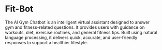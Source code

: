 # Fit-Bot
The AI Gym Chatbot is an intelligent virtual assistant designed to answer gym and fitness-related questions. It provides users with guidance on workouts, diet, exercise routines, and general fitness tips. Built using natural language processing, it delivers quick, accurate, and user-friendly responses to support a healthier lifestyle.
